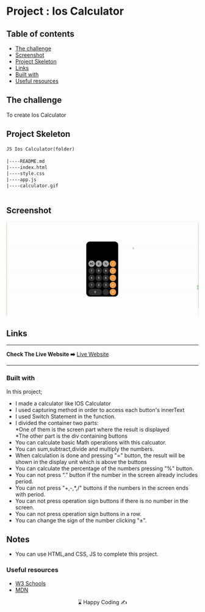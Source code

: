 # Project : Ios Calculator

## Table of contents

  - [The challenge](#the-challenge)
  - [Screenshot](#screenshot)
  - [Project Skeleton ](#project-skeleton)
  - [Links](#links)
  - [Built with](#built-with)
  - [Useful resources](#useful-resources)




## The challenge
To create Ios Calculator


## Project Skeleton 

```
JS Ios Calculator(folder)

|----README.md                   
|----index.html
|----style.css
|----app.js
|----calculator.gif


```

## Screenshot
<p align="center">
<a href="https://muratergon.github.io/JS-HTML-CSS-ios-calculator/"><img src="JS-HTML-CSS-ios-calculator.gif" alt="screenshot"></a>
</p>



## Links
<hr>
<b>Check The Live Website ➡️</b> <a href="https://muratergon.github.io/JS-HTML-CSS-ios-calculator/">Live Website</a>
<hr>

### Built with

In this project; <br>
- I made a calculator like IOS Calculator <br>
- I used capturing method in order to access each button's innerText <br>
- I used Switch Statement in the function. <br>
- I divided the container two parts: <br>
    *One of them is the screen part where the result is displayed <br>
    *The other part is the div containing buttons <br>
- You can calculate basic Math operations with this calcuator. <br>
- You can sum,subtract,divide and multiply the numbers. <br>
- When calculation is done and pressing "=" button, the result will be shown in the display unit which is above the buttons<br>
- You can calculate the percentage of the numbers pressing "%" button.<br>
- You can not press “.” button if the number in the screen already includes period.<br>
- You can not press "+,-,*,/" buttons if the numbers in the screen ends with period.<br>
- You can not press operation sign buttons if there is no number in the screen.<br>
- You can not press operation sign buttons in a row.<br>
- You can change the sign of the number clicking "±".<br>



## Notes

- You can use HTML,and CSS, JS to complete this project.

### Useful resources

- [W3 Schools](https://www.w3schools.com/) 
- [MDN](https://developer.mozilla.org/en-US/) 



<center> &#8987; Happy Coding  &#9997; </center>
